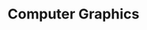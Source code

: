 ---
title: "Computer Graphics"
description: "ComputerGraphics"
image: computergraphics.png
style:
    background: "#95C6EE" #4ECDC4 95C6EE 77B6EA
    color: "#000"

weight: -50
---